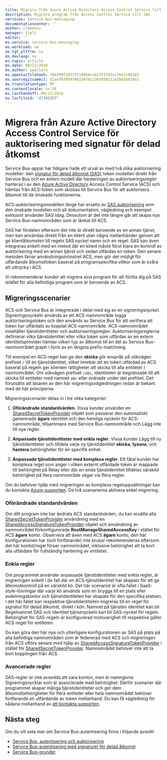 ```yaml
---
title: Migrera från Azure Active Directory Access Control Service till signatur för delad åtkomst-auktorisering | Microsoft Docs
description: Migrera program från Access Control Service till SAS
services: service-bus-messaging
documentationcenter: ''
author: clemensv
manager: timlt
editor: ''
ms.service: service-bus-messaging
ms.workload: na
ms.tgt_pltfrm: na
ms.devlang: na
ms.topic: article
ms.date: 09/21/2018
ms.author: spelluru
ms.openlocfilehash: 784709f29772f10968cabc3f3763cc7be7c8b383
ms.sourcegitcommit: d1aef670b97061507dc1343450211a2042b01641
ms.translationtype: MT
ms.contentlocale: sv-SE
ms.lasthandoff: 09/27/2018
ms.locfileid: "47393357"
---
```

# <a name="migrate-from-azure-active-directory-access-control-service-to-shared-access-signature-authorization"></a>Migrera från Azure Active Directory Access Control Service för auktorisering med signatur för delad åtkomst

Service Bus-appar har tidigare hade ett urval av med två olika auktorisering modeller: den [signatur för delad åtkomst (SAS)](service-bus-sas.md) token modellen direkt från Service Bus och en extern modell där hanteringen av auktoriseringsregler hanteras i av den [Azure Active Directory](/azure/active-directory/) Access Control Service (ACS) och hämtas från ACS-token som skickas till Service Bus för att auktorisera åtkomst till de önskade funktionerna.

ACS-auktoriseringsmodellen länge har ersatts av [SAS auktorisering](service-bus-authentication-and-authorization.md) som den önskade modellen och all dokumentation, vägledning och exempel exklusivt använder SAS idag. Dessutom är det inte längre går att skapa nya Service Bus-namnområden som är länkat till ACS.

SAS har fördelen eftersom det inte är direkt beroende av en annan tjänst, men kan användas direkt från en klient utan några mellanhänder genom att ge klientåtkomsten till regeln SAS nyckel namn och en regel. SAS kan även integreras enkelt med en metod där en klient måste först klara en kontroll av auktorisering med en annan tjänst och sedan utfärdas en token. Den senare metoden liknar användningsmönstret ACS, men gör det möjligt för utfärdande åtkomsttoken baserat på programspecifika villkor som är svåra att uttrycka i ACS.

Vi rekommenderar kunder att migrera sina program för att förlita dig på SAS istället för alla befintliga program som är beroende av ACS.

## <a name="migration-scenarios"></a>Migreringsscenarier

ACS och Service Bus är integrerade i delat med sig av en *signeringsnyckel*. Signeringsnyckeln används av ett ACS-namnområde logga auktoriseringstoken och den används av Service Bus för att verifiera att token har utfärdats av kopplat ACS-namnområde. ACS-namnområdet innehåller tjänstidentiteter och auktoriseringsregler. Auktoriseringsreglerna definierar vilka tjänstidentitet eller vilka token som utfärdas av en extern identitetsprovider hämtar vilken typ av åtkomst till en del av Service Bus-namnområdet graph i form av en längsta prefix-matchning.

Till exempel en ACS-regel kan ge den **skicka** gör anspråk på sökvägen prefixet `/` till en tjänstidentitet, vilket innebär att en token utfärdad av ACS baserat på regeln ger klienten rättigheter att skicka till alla entiteter i namnområdet. Om sökvägen prefixet `/abc`, identiteten är begränsade till att skicka till entiteter med namnet `abc` eller ordnade under det prefixet. Det förutsätts att läsaren av den här migreringsvägledningen redan är bekant med de här principerna.

Migreringsscenarier delas in i tre olika kategorier:

1.  **Oförändrade standardvärden**. Vissa kunder använder en [SharedSecretTokenProvider](/dotnet/api/microsoft.servicebus.sharedsecrettokenprovider) objekt som passerar den automatiskt genererade **ägare** identitet och den hemliga nyckeln för ACS-namnområde, tillsammans med Service Bus-namnområde och Lägg inte till nya regler.

2.  **Anpassade tjänstidentiteter med enkla regler**. Vissa kunder Lägg till ny tjänstidentiteter och tilldela varje ny tjänstidentitet **skicka**, **lyssna**, och **hantera** behörigheter för en specifik enhet.

3.  **Anpassade tjänstidentiteter med komplexa regler**. Ett fåtal kunder har komplexa regel som anger i vilken externt utfärdade token är mappade till behörighet på Relay eller där en enda tjänstidentitet tilldelas särskild behörighet på flera namnområde vägar via flera regler.

Om du behöver hjälp med migreringen av komplexa regeluppsättningar kan du kontakta [Azure-supporten](https://azure.microsoft.com/support/options/). De två scenarierna aktivera enkel migrering.

### <a name="unchanged-defaults"></a>Oförändrade standardvärden

Om ditt program inte har ändrats ACS standardvärden, du kan ersätta alla [SharedSecretTokenProvider](/dotnet/api/microsoft.servicebus.sharedsecrettokenprovider) användning med en [SharedAccessSignatureTokenProvider](/dotnet/api/microsoft.servicebus.sharedaccesssignaturetokenprovider) objekt och användning av namnområdet förkonfigurerade  **RootManageSharedAccessKey** i stället för ACS **ägare** konto. Observera att även med ACS **ägare** konto, den här konfigurationen har (och fortfarande) inte brukar rekommenderas eftersom det här kontot/regel förser namnområdet, inklusive behörighet att ta bort alla utfärdare för fullständig hantering av entiteter.

### <a name="simple-rules"></a>Enkla regler

Om programmet använder anpassade tjänstidentiteter med enkla regler, är migreringen enkelt i de fall där en ACS-tjänstidentitet har skapats för att ge åtkomstkontroll på en särskild kö. Det här scenariot är ofta fallet i SaaS-style-lösningar där varje kö används som en brygga till en plats eller avdelningskontor och tjänstidentiteten har skapats för den specifika platsen. I det här fallet kan respektive tjänstidentiteten migreras till en regel för signatur för delad åtkomst, direkt i kön. Namnet på tjänsten identitet kan bli Regelnamnet SAS och identitet tjänstnyckeln kan bli SAS-nyckel för regeln. Behörighet för SAS-regeln är konfigurerad motsvarighet till respektive gäller ACS-regel för entiteten.

Du kan göra den här nya och ytterligare konfigurationen av SAS på plats på alla befintliga namnområden som är federerad med ACS och migreringen från ACS utförs senare med hjälp av [SharedAccessSignatureTokenProvider](/dotnet/api/microsoft.servicebus.sharedaccesssignaturetokenprovider) i stället för [SharedSecretTokenProvider](/dotnet/api/microsoft.servicebus.sharedsecrettokenprovider). Namnområdet behöver inte att ta bort kopplingen från ACS.

### <a name="complex-rules"></a>Avancerade regler

SAS-regler är inte avsedda att vara konton, men är namngivna Signeringsnycklar som är associerade med behörighet. Därför scenarier där programmet skapar många tjänstidentiteter och ger dem åtkomstbehörigheter för flera entiteter eller hela namnområdet behöver fortfarande en utfärdande av token mellanhand. Du kan få vägledning för sådana mellanhand av [att kontakta supporten](https://azure.microsoft.com/support/options/).

## <a name="next-steps"></a>Nästa steg

Om du vill veta mer om Service Bus-autentisering finns i följande avsnitt:

* [Service Bus, autentisering och auktorisering](service-bus-authentication-and-authorization.md)
* [Service Bus-autentisering med signaturer för delad åtkomst](service-bus-sas.md)
* [Service Bus-grunder](service-bus-fundamentals-hybrid-solutions.md)

